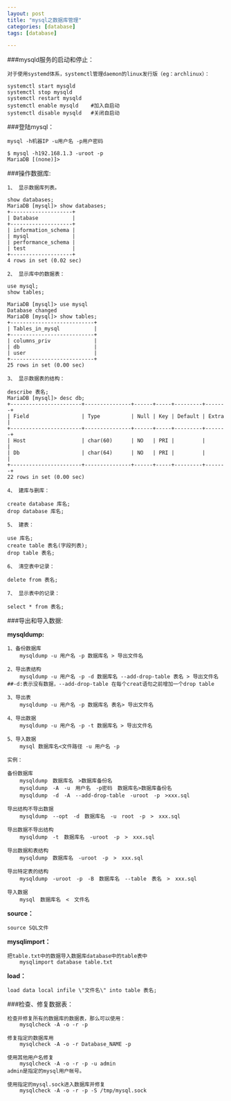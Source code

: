 ```yaml
---
layout: post
title: "mysql之数据库管理"
categories: [database]
tags: [database]

---
```


###mysqld服务的启动和停止：

    对于使用systemd体系，systemctl管理daemon的linux发行版（eg：archlinux）：
    
    systemctl start mysqld   
    systemctl stop mysqld
    systemctl restart mysqld
    systemctl enable mysqld    #加入自启动
    systemctl disable mysqld   #关闭自启动


###登陆mysql：

    mysql -h机器IP -u用户名 -p用户密码

    $ mysql -h192.168.1.3 -uroot -p
    MariaDB [(none)]> 


###操作数据库:

    1、 显示数据库列表。
    
    show databases;
    MariaDB [mysql]> show databases;
    +--------------------+
    | Database           |
    +--------------------+
    | information_schema |
    | mysql              |
    | performance_schema |
    | test               |
    +--------------------+
    4 rows in set (0.02 sec)

    2、 显示库中的数据表：
    
    use mysql;
    show tables;

    MariaDB [mysql]> use mysql
    Database changed
    MariaDB [mysql]> show tables;
    +---------------------------+
    | Tables_in_mysql           |
    +---------------------------+
    | columns_priv              |
    | db                        |
    | user                      |
    +---------------------------+
    25 rows in set (0.00 sec)

    3、 显示数据表的结构：

    describe 表名;
    MariaDB [mysql]> desc db;
    +-----------------------+---------------+------+-----+---------+-------+
    | Field                 | Type          | Null | Key | Default | Extra |
    +-----------------------+---------------+------+-----+---------+-------+
    | Host                  | char(60)      | NO   | PRI |         |       |
    | Db                    | char(64)      | NO   | PRI |         |       |
    +-----------------------+---------------+------+-----+---------+-------+
    22 rows in set (0.00 sec)

    4、 建库与删库：

    create database 库名;
    drop database 库名;

    5、 建表：
   
    use 库名;
    create table 表名(字段列表);
    drop table 表名;

    6、 清空表中记录：

    delete from 表名;

    7、 显示表中的记录：

    select * from 表名;


###导出和导入数据:

**mysqldump:**

    1、备份数据库
        mysqldump -u 用户名 -p 数据库名 > 导出文件名

    2、导出表结构
        mysqldump -u 用户名 -p -d 数据库名 --add-drop-table 表名 > 导出文件名  ##-d:表示没有数据，--add-drop-table 在每个creat语句之前增加一个drop table

    3、导出表
        mysqldump -u 用户名 -p 数据库名 表名> 导出文件名

    4、导出数据
        mysqldump -u 用户名 -p -t 数据库名 > 导出文件名

    5、导入数据
        mysql 数据库名<文件路径 -u 用户名 -p

    实例：

    备份数据库
        mysqldump　数据库名　>数据库备份名　　
        mysqldump　-A　-u　用户名　-p密码　数据库名>数据库备份名　　
        mysqldump　-d　-A　--add-drop-table　-uroot　-p　>xxx.sql

    导出结构不导出数据
        mysqldump　--opt　-d　数据库名　-u　root　-p　>　xxx.sql
    
    导出数据不导出结构
        mysqldump　-t　数据库名　-uroot　-p　>　xxx.sql

    导出数据和表结构
        mysqldump　数据库名　-uroot　-p　>　xxx.sql

    导出特定表的结构
        mysqldump　-uroot　-p　-B　数据库名　--table　表名　>　xxx.sql

    导入数据
        mysql　数据库名　<　文件名 

**source：**
    
    source SQL文件

**mysqlimport：**

    把table.txt中的数据导入数据库database中的table表中
        mysqlimport database table.txt


**load：**

    load data local infile \"文件名\" into table 表名;

###检查、修复数据表：

    检查并修复所有的数据库的数据表，那么可以使用：
        mysqlcheck -A -o -r -p  

    修复指定的数据库用 
        mysqlcheck -A -o -r Database_NAME -p 

    使用其他用户名修复
        mysqlcheck -A -o -r -p -u admin   
    admin是指定的mysql用户帐号。

    使用指定的mysql.sock进入数据库并修复
        mysqlcheck -A -o -r -p -S /tmp/mysql.sock  